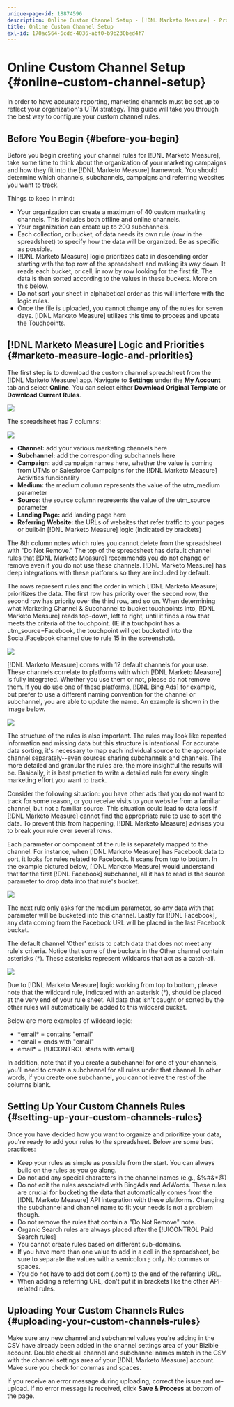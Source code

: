```yaml
---
unique-page-id: 18874596
description: Online Custom Channel Setup - [!DNL Marketo Measure] - Product Documentation
title: Online Custom Channel Setup
exl-id: 170ac564-6cdd-4036-abf0-b9b230bed4f7
---
```

# Online Custom Channel Setup {#online-custom-channel-setup}

In order to have accurate reporting, marketing channels must be set up to reflect your organization's UTM strategy. This guide will take you through the best way to configure your custom channel rules.

## Before You Begin {#before-you-begin}

Before you begin creating your channel rules for [!DNL Marketo Measure], take some time to think about the organization of your marketing campaigns and how they fit into the [!DNL Marketo Measure] framework. You should determine which channels, subchannels, campaigns and referring websites you want to track.

Things to keep in mind:

* Your organization can create a maximum of 40 custom marketing channels. This includes both offline and online channels.
* Your organization can create up to 200 subchannels.
* Each collection, or bucket, of data needs its own rule (row in the spreadsheet) to specify how the data will be organized. Be as specific as possible.
* [!DNL Marketo Measure] logic prioritizes data in descending order starting with the top row of the spreadsheet and making its way down. It reads each bucket, or cell, in row by row looking for the first fit. The data is then sorted according to the values in these buckets. More on this below.
* Do not sort your sheet in alphabetical order as this will interfere with the logic rules.
* Once the file is uploaded, you cannot change any of the rules for seven days. [!DNL Marketo Measure] utilizes this time to process and update the Touchpoints.

## [!DNL Marketo Measure] Logic and Priorities {#marketo-measure-logic-and-priorities}

The first step is to download the custom channel spreadsheet from the [!DNL Marketo Measure] app. Navigate to **Settings** under the **My Account** tab and select **Online**. You can select either **Download Original Template** or **Download Current Rules**.

![](assets/1.png)

The spreadsheet has 7 columns:

![](assets/2.png)

* **Channel:** add your various marketing channels here
* **Subchannel:** add the corresponding subchannels here
* **Campaign:** add campaign names here, whether the value is coming from UTMs or Salesforce Campaigns for the [!DNL Marketo Measure] Activities funcionality
* **Medium:** the medium column represents the value of the utm_medium parameter
* **Source:** the source column represents the value of the utm_source parameter
* **Landing Page:** add landing page here
* **Referring Website:** the URLs of websites that refer traffic to your pages or built-in [!DNL Marketo Measure] logic (indicated by brackets)

The 8th column notes which rules you cannot delete from the spreadsheet with "Do Not Remove." The top of the spreadsheet has default channel rules that [!DNL Marketo Measure] recommends you do not change or remove even if you do not use these channels. [!DNL Marketo Measure] has deep integrations with these platforms so they are included by default.

The rows represent rules and the order in which [!DNL Marketo Measure] prioritizes the data. The first row has priority over the second row, the second row has priority over the third row, and so on. When determining what Marketing Channel & Subchannel to bucket touchpoints into, [!DNL Marketo Measure] reads top-down, left to right, until it finds a row that meets the criteria of the touchpoint. (IE if a touchpoint has a utm_source=Facebook, the touchpoint will get bucketed into the Social.Facebook channel due to rule 15 in the screenshot).

![](assets/3.png)

[!DNL Marketo Measure] comes with 12 default channels for your use. These channels correlate to platforms with which [!DNL Marketo Measure] is fully integrated. Whether you use them or not, please do not remove them. If you do use one of these platforms, [!DNL Bing Ads] for example, but prefer to use a different naming convention for the channel or subchannel, you are able to update the name. An example is shown in the image below.

![](assets/4.png)

The structure of the rules is also important. The rules may look like repeated information and missing data but this structure is intentional. For accurate data sorting, it's necessary to map each individual source to the appropriate channel separately--even sources sharing subchannels and channels. The more detailed and granular the rules are, the more insightful the results will be. Basically, it is best practice to write a detailed rule for every single marketing effort you want to track.

Consider the following situation: you have other ads that you do not want to track for some reason, or you receive visits to your website from a familiar channel, but not a familiar source. This situation could lead to data loss if [!DNL Marketo Measure] cannot find the appropriate rule to use to sort the data. To prevent this from happening, [!DNL Marketo Measure] advises you to break your rule over several rows.

Each parameter or component of the rule is separately mapped to the channel. For instance, when [!DNL Marketo Measure] has Facebook data to sort, it looks for rules related to Facebook. It scans from top to bottom. In the example pictured below, [!DNL Marketo Measure] would understand that for the first [!DNL Facebook] subchannel, all it has to read is the source parameter to drop data into that rule's bucket.

![](assets/5.png)

The next rule only asks for the medium parameter, so any data with that parameter will be bucketed into this channel. Lastly for [!DNL Facebook], any data coming from the Facebook URL will be placed in the last Facebook bucket.

The default channel 'Other' exists to catch data that does not meet any rule's criteria. Notice that some of the buckets in the Other channel contain asterisks (&#42;). These asterisks represent wildcards that act as a catch-all.

![](assets/6.png)

Due to [!DNL Marketo Measure] logic working from top to bottom, please note that the wildcard rule, indicated with an asterisk (&#42;), should be placed at the very end of your rule sheet. All data that isn't caught or sorted by the other rules will automatically be added to this wildcard bucket.

Below are more examples of wildcard logic:

* &#42;email&#42; = contains "email"
* &#42;email = ends with "email"
* email&#42; = [!UICONTROL starts with email]

In addition, note that if you create a subchannel for one of your channels, you'll need to create a subchannel for all rules under that channel. In other words, if you create one subchannel, you cannot leave the rest of the columns blank.

## Setting Up Your Custom Channels Rules {#setting-up-your-custom-channels-rules}

Once you have decided how you want to organize and prioritize your data, you're ready to add your rules to the spreadsheet. Below are some best practices:

* Keep your rules as simple as possible from the start. You can always build on the rules as you go along.
* Do not add any special characters in the channel names (e.g., $%#&&#42;@)
* Do not edit the rules associated with BingAds and AdWords. These rules are crucial for bucketing the data that automatically comes from the [!DNL Marketo Measure] API integration with these platforms. Changing the subchannel and channel name to fit your needs is not a problem though.
* Do not remove the rules that contain a "Do Not Remove" note.
* Organic Search rules are always placed after the [!UICONTROL Paid Search rules]
* You cannot create rules based on different sub-domains.
* If you have more than one value to add in a cell in the spreadsheet, be sure to separate the values with a semicolon `;` only. No commas or spaces.
* You do not have to add dot com (.com) to the end of the referring URL.
* When adding a referring URL, don't put it in brackets like the other API-related rules.

## Uploading Your Custom Channels Rules {#uploading-your-custom-channels-rules}

Make sure any new channel and subchannel values you're adding in the CSV have already been added in the channel settings area of your Bizible account. Double check all channel and subchannel names match in the CSV with the channel settings area of your [!DNL Marketo Measure] account. Make sure you check for commas and spaces.

If you receive an error message during uploading, correct the issue and re-upload. If no error message is received, click **Save & Process** at bottom of the page.
